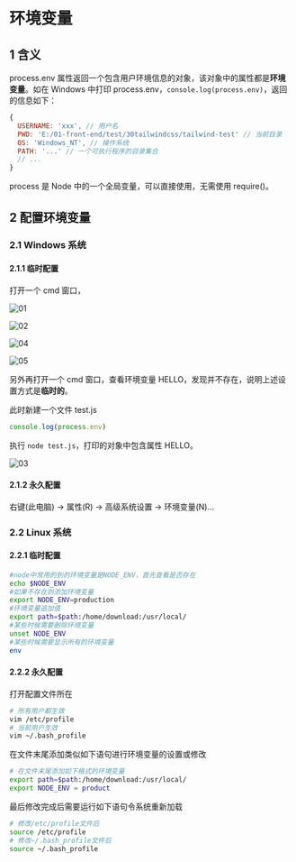 # 环境变量

## 1 含义

process.env 属性返回一个包含用户环境信息的对象，该对象中的属性都是**环境变量**。如在 Windows 中打印 process.env，`console.log(process.env)`，返回的信息如下：

```js
{
  USERNAME: 'xxx', // 用户名
  PWD: 'E:/01-front-end/test/30tailwindcss/tailwind-test' // 当前目录
  OS: 'Windows_NT', // 操作系统
  PATH: '...' // 一个可执行程序的目录集合
  // ...
}
```

process 是 Node 中的一个全局变量，可以直接使用，无需使用 require()。

## 2 配置环境变量

### 2.1 Windows 系统

#### 2.1.1 临时配置

打开一个 cmd 窗口，

![01](http://image.newarea.site/20230719/16.png)

![02](http://image.newarea.site/20230719/17.png)

![04](http://image.newarea.site/20230719/19.png)

![05](http://image.newarea.site/20230719/20.png)

另外再打开一个 cmd 窗口，查看环境变量 HELLO，发现并不存在，说明上述设置方式是**临时的**。

此时新建一个文件 test.js

```js
console.log(process.env)
```

执行 `node test.js`，打印的对象中包含属性 HELLO。

![03](http://image.newarea.site/20230719/18.png)

#### 2.1.2 永久配置

右键(此电脑) -> 属性(R) -> 高级系统设置 -> 环境变量(N)...

### 2.2 Linux 系统

#### 2.2.1 临时配置

```sh
#node中常用的到的环境变量是NODE_ENV，首先查看是否存在
echo $NODE_ENV
#如果不存在则添加环境变量
export NODE_ENV=production
#环境变量追加值
export path=$path:/home/download:/usr/local/
#某些时候需要删除环境变量
unset NODE_ENV
#某些时候需要显示所有的环境变量
env
```

#### 2.2.2 永久配置

打开配置文件所在

```sh
# 所有用户都生效
vim /etc/profile
# 当前用户生效
vim ~/.bash_profile
```

在文件末尾添加类似如下语句进行环境变量的设置或修改

```sh
# 在文件末尾添加如下格式的环境变量
export path=$path:/home/download:/usr/local/
export NODE_ENV = product
```

最后修改完成后需要运行如下语句令系统重新加载

```sh
# 修改/etc/profile文件后
source /etc/profile
# 修改~/.bash_profile文件后
source ~/.bash_profile
```